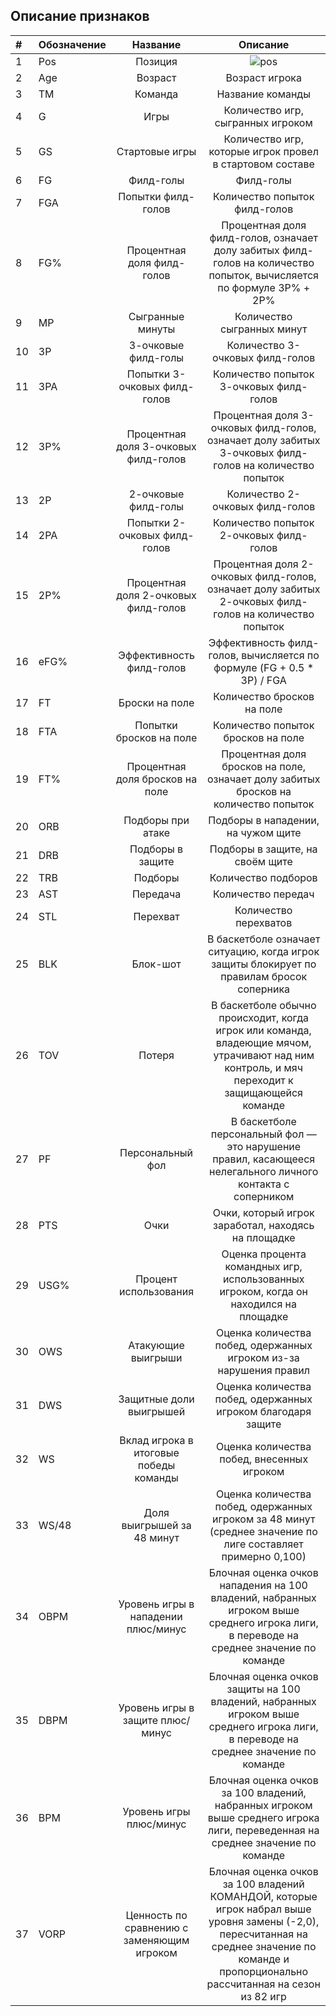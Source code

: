 ## Описание признаков
| **#** | **Обозначение** |                      Название                       |                                                                                                 Описание                                                                                                  |
|:------|:----------------|:---------------------------------------------------:|:---------------------------------------------------------------------------------------------------------------------------------------------------------------------------------------------------------:|
| 1     | Pos             |                       Позиция                       |                                               ![pos](https://user-images.githubusercontent.com/56104791/194926809-71e42677-ba82-4e48-a21b-c61dbecd86bd.png)                                               |
| 2     | Age             |                       Возраст                       |                                                                                              Возраст игрока                                                                                               |
| 3     | TM              |                       Команда                       |                                                                                             Название команды                                                                                              |
| 4     | G               |                        Игры                         |                                                                                     Количество игр, сыгранных игроком                                                                                     |
| 5     | GS              |                   Стартовые игры                    |                                                                         Количество игр, которые игрок провел в стартовом составе                                                                          || MP              |                      Cыгранные минуты                      |                                          Количество сыгранных минут                                           |
| 6     | FG              |                      Филд-голы                      |                                                                                                 Филд-голы                                                                                                 |
| 7     | FGA             |                 Попытки филд-голов                  |                                                                                       Количество попыток филд-голов                                                                                       |
| 8     | FG%             |             Процентная доля филд-голов              |                                           Процентная доля филд-голов, означает долу забитых филд-голов на количество попыток, вычисляется по формуле 3P% + 2P%                                            |
| 9     | MP              |                  Cыгранные минуты                   |                                                                                        Количество сыгранных минут                                                                                         |
| 10    | 3P              |                 3-очковые филд-голы                 |                                                                                      Количество 3-очковых филд-голов                                                                                      |
| 11    | 3PA             |            Попытки 3-очковых филд-голов             |                                                                                  Количество попыток 3-очковых филд-голов                                                                                  |
| 12    | 3P%             |        Процентная доля 3-очковых филд-голов         |                                                  Процентная доля 3-очковых филд-голов, означает долу забитых 3-очковых филд-голов на количество попыток                                                   |
| 13    | 2P              |                 2-очковые филд-голы                 |                                                                                      Количество 2-очковых филд-голов                                                                                      |
| 14    | 2PA             |            Попытки 2-очковых филд-голов             |                                                                                  Количество попыток 2-очковых филд-голов                                                                                  |
| 15    | 2P%             |        Процентная доля 2-очковых филд-голов         |                                                  Процентная доля 2-очковых филд-голов, означает долу забитых 2-очковых филд-голов на количество попыток                                                   |
| 16    | eFG%            |              Эффективность филд-голов               |                                                                  Эффективность филд-голов, вычисляется по формуле (FG + 0.5 * 3P) / FGA                                                                   |
| 17    | FT              |                   Броски на поле                    |                                                                                        Количество бросков на поле                                                                                         |
| 18    | FTA             |               Попытки бросков на поле               |                                                                                    Количество попыток бросков на поле                                                                                     |
| 19    | FT%             |           Процентная доля бросков на поле           |                                                           Процентная доля бросков на поле, означает долу забитых бросков на количество попыток                                                            |
| 20    | ORB             |                  Подборы при атаке                  |                                                                                    Подборы в нападении, на чужом щите                                                                                     |
| 21    | DRB             |                  Подборы в защите                   |                                                                                      Подборы в защите, на своём щите                                                                                      |
| 22    | TRB             |                       Подборы                       |                                                                                            Количество подборов                                                                                            |
| 23    | AST             |                      Передача                       |                                                                                            Количество передач                                                                                             |
| 24    | STL             |                      Перехват                       |                                                                                           Количество перехватов                                                                                           |
| 25    | BLK             |                      Блок-шот                       |                                                         В баскетболе означает ситуацию, когда игрок защиты блокирует по правилам бросок соперника                                                         |
| 26    | TOV             |                       Потеря                        |                               В баскетболе обычно происходит, когда игрок или команда, владеющие мячом, утрачивают над ним контроль, и мяч переходит к защищающейся команде                               |
| 27    | PF              |                  Персональный фол                   |                                                В баскетболе персональный фол — это нарушение правил, касающееся нелегального личного контакта с соперником                                                |
| 28    | PTS             |                        Очки                         |                                                                            Очки, который игрок заработал, находясь на площадке                                                                            |
| 29    | USG%            |                Процент использования                |                                                           Оценка процента командных игр, использованных игроком, когда он находился на площадке                                                           |
| 30    | OWS             |                 Атакующие выигрыши                  |                                                                    Оценка количества побед, одержанных игроком из-за нарушения правил                                                                     |
| 31    | DWS             |               Защитные доли выигрышей               |                                                                       Оценка количества побед, одержанных игроком благодаря защите                                                                        |
| 32    | WS              |       Вклад игрока в итоговые победы команды        |                                                                                Оценка количества побед, внесенных игроком                                                                                 |
| 33    | WS/48           |             Доля выигрышей за 48 минут              |                                               Оценка количества побед, одержанных игроком за 48 минут (среднее значение по лиге составляет примерно 0,100)                                                |
| 34    | OBPM            |         Уровень игры в нападении плюс/минус         |                                  Блочная оценка очков нападения на 100 владений, набранных игроком выше среднего игрока лиги, в переводе на среднее значение по команде                                   |
| 35    | DBPM            |          Уровень игры в защите плюс/минус           |                                    Блочная оценка очков защиты на 100 владений, набранных игроком выше среднего игрока лиги, в переводе на среднее значение по команде                                    |
| 36    | BPM             |               Уровень игры плюс/минус               |                                      Блочная оценка очков за 100 владений, набранных игроком выше среднего игрока лиги, переведенная на среднее значение по команде                                       |
| 37    | VORP            |     Ценность по сравнению с заменяющим игроком      |     Блочная оценка очков за 100 владений КОМАНДОЙ, которые игрок набрал выше уровня замены (-2,0), пересчитанная на среднее значение по команде и пропорционально рассчитанная на сезон из 82 игр         |
